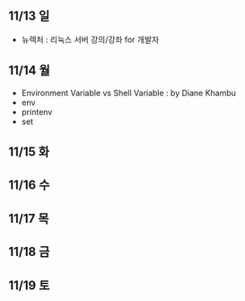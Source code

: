 ## 11/13 일
- 뉴렉처 : 리눅스 서버 강의/강좌 for 개발자

## 11/14 월
- Environment Variable vs Shell Variable : by Diane Khambu 
- env
- printenv
- set

## 11/15 화


## 11/16 수


## 11/17 목


## 11/18 금

 
## 11/19 토


